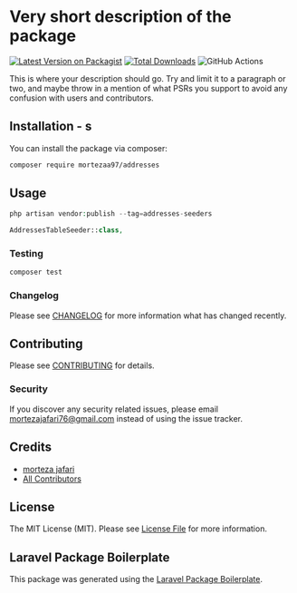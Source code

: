 # Very short description of the package

[![Latest Version on Packagist](https://img.shields.io/packagist/v/mortezaa97/addresses.svg?style=flat-square)](https://packagist.org/packages/mortezaa97/addresses)
[![Total Downloads](https://img.shields.io/packagist/dt/mortezaa97/addresses.svg?style=flat-square)](https://packagist.org/packages/mortezaa97/addresses)
![GitHub Actions](https://github.com/mortezaa97/addresses/actions/workflows/main.yml/badge.svg)

This is where your description should go. Try and limit it to a paragraph or two, and maybe throw in a mention of what PSRs you support to avoid any confusion with users and contributors.

## Installation - s

You can install the package via composer:

```bash
composer require mortezaa97/addresses
```

## Usage

```php
php artisan vendor:publish --tag=addresses-seeders
```

```php
AddressesTableSeeder::class,
```

### Testing

```bash
composer test
```

### Changelog

Please see [CHANGELOG](CHANGELOG.md) for more information what has changed recently.

## Contributing

Please see [CONTRIBUTING](CONTRIBUTING.md) for details.

### Security

If you discover any security related issues, please email mortezajafari76@gmail.com instead of using the issue tracker.

## Credits

- [morteza jafari](https://github.com/mortezaa97)
- [All Contributors](../../contributors)

## License

The MIT License (MIT). Please see [License File](LICENSE.md) for more information.

## Laravel Package Boilerplate

This package was generated using the [Laravel Package Boilerplate](https://laravelpackageboilerplate.com).
